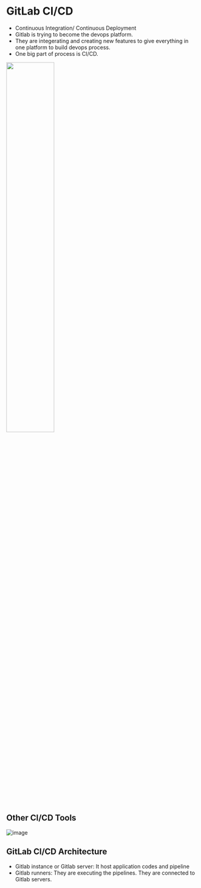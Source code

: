 # GitLab CI/CD
* Continuous Integration/ Continuous Deployment
* Gitlab is trying to become the devops platform. 
* They are integerating and creating new features to give everything in one platform to build devops process.
* One big part of process is CI/CD.

<img src="https://github.com/user-attachments/assets/c446bb77-3672-45a0-83ff-e4a5705fcc81" style="width: 50%;" />

## Other CI/CD Tools

![image](https://github.com/user-attachments/assets/65696fbc-e63a-4b94-8c38-3a043c6acc69)

## GitLab CI/CD Architecture
* Gitlab instance or Gitlab server: It host application codes and pipeline
* Gitlab runners: They are executing the pipelines. They are connected to Gitlab servers.
